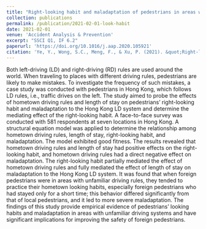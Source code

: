 ```yaml
---
title: "Right-looking habit and maladaptation of pedestrians in areas with unfamiliar driving rules"
collection: publications
permalink: /publication/2021-02-01-look-habit
date: 2021-02-01
venue: 'Accident Analysis & Prevention'
excerpt: "SSCI Q1, IF 6.2"
paperurl: 'https://doi.org/10.1016/j.aap.2020.105921'
citation: 'Ye, Y., Wong, S.C., Meng, F., & Xu, P. (2021). &quot;Right-looking habit and maladaptation of pedestrians in areas with unfamiliar driving rules.&quot; <i>Accident Analysis & Prevention</i>, 150, 105921.'
---
```

Both left-driving (LD) and right-driving (RD) rules are used around the world. When traveling to places with different driving rules, pedestrians are likely to make mistakes. To investigate the frequency of such mistakes, a case study was conducted with pedestrians in Hong Kong, which follows LD rules, i.e., traffic drives on the left. The study aimed to probe the effects of hometown driving rules and length of stay on pedestrians’ right-looking habit and maladaptation to the Hong Kong LD system and determine the mediating effect of the right-looking habit. A face-to-face survey was conducted with 581 respondents at seven locations in Hong Kong. A structural equation model was applied to determine the relationship among hometown driving rules, length of stay, right-looking habit, and maladaptation. The model exhibited good fitness. The results revealed that hometown driving rules and length of stay had positive effects on the right-looking habit, and hometown driving rules had a direct negative effect on maladaptation. The right-looking habit partially mediated the effect of hometown driving rules and fully mediated the effect of length of stay on maladaptation to the Hong Kong LD system. It was found that when foreign pedestrians were in areas with unfamiliar driving rules, they tended to practice their hometown looking habits, especially foreign pedestrians who had stayed only for a short time; this behavior differed significantly from that of local pedestrians, and it led to more severe maladaptation. The findings of this study provide empirical evidence of pedestrians’ looking habits and maladaptation in areas with unfamiliar driving systems and have significant implications for improving the safety of foreign pedestrians.
